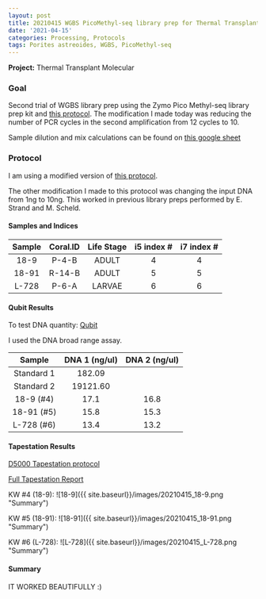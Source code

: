```yaml
---
layout: post
title: 20210415 WGBS PicoMethyl-seq library prep for Thermal Transplant Trial 2
date: '2021-04-15'
categories: Processing, Protocols
tags: Porites astreoides, WGBS, PicoMethyl-seq
---
```



**Project:** Thermal Transplant Molecular

### Goal

Second trial of WGBS library prep using the Zymo Pico Methyl-seq library prep kit and [this protocol](https://github.com/Putnam-Lab/Lab_Management/blob/master/Lab_Resourses/DNA_RNA-protocols/WGBS-PicoMethyl-Protocol.md). The modification I made today was reducing the number of PCR cycles in the second amplification from 12 cycles to 10.


Sample dilution and mix calculations can be found on [this google sheet](https://docs.google.com/spreadsheets/d/1kthTxfiwn0RAWAQLLW3-pWBg5MBleQaFaEdjgEvHr58/edit#gid=0)


### Protocol

I am using a modified version of [this protocol](https://github.com/Putnam-Lab/Lab_Management/blob/master/Lab_Resourses/DNA_RNA-protocols/WGBS-PicoMethyl-Protocol.md).

The other modification I made to this protocol was changing the input DNA from 1ng to 10ng. This worked in previous library preps performed by E. Strand and M. Scheld.


#### Samples and Indices

| Sample | Coral.ID | Life Stage | i5 index # | i7 index # |
|:------:|:--------:|:----------:|:----------:|:----------:|
|  18-9  |   P-4-B  |    ADULT   |      4     |      4     |
|  18-91 |  R-14-B  |    ADULT   |      5     |      5     |
|  L-728 |   P-6-A  |   LARVAE   |      6     |      6     |


#### Qubit Results
To test DNA quantity: [Qubit](https://github.com/emmastrand/EmmaStrand_Notebook/blob/master/_posts/2019-05-31-Qubit-Protocol.md)  

I used the DNA broad range assay.

|    Sample   | DNA 1 (ng/ul) | DNA 2 (ng/ul) |
|:-----------:|:-------------:|:-------------:|
|  Standard 1 |     182.09    |               |
|  Standard 2 |    19121.60   |               |
|  18-9 (#4)  |      17.1     |      16.8     |
|  18-91 (#5) |      15.8     |      15.3     |
|  L-728 (#6) |      13.4     |      13.2     |


#### Tapestation Results

[D5000 Tapestation protocol](https://meschedl.github.io/MESPutnam_Open_Lab_Notebook/DNA-Tapestation/)

[Full Tapestation Report](https://github.com/kevinhwong1/KevinHWong_Notebook/blob/master/images/Tapestation_Results/2021-04-15_tapestation.pdf)

KW #4 (18-9):
![18-9]({{ site.baseurl}}/images/20210415_18-9.png "Summary")

KW #5 (18-91):
![18-91]({{ site.baseurl}}/images/20210415_18-91.png "Summary")

KW #6 (L-728):
![L-728]({{ site.baseurl}}/images/20210415_L-728.png "Summary")


#### Summary

IT WORKED BEAUTIFULLY :)
